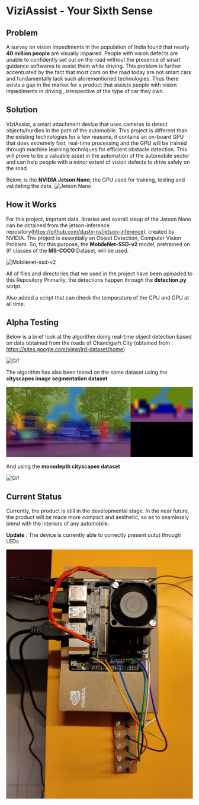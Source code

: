 # ViziAssist - Your Sixth Sense
## Problem 
A survey on vision impediments in the population of India found that nearly **40 million people** are visually impaired. People with vision defects are unable to confidently set out on the road without the presence of smart guidance softwares to assist them while driving. This problem is further accentuated by the fact that most cars on the road today are not smart cars and fundamentally lack such aforementioned technologies. Thus there exists a gap in the market for a product that assists people with vision impediments in driving , irrespective of the type of car they own.
## Solution
ViziAssist, a smart attachment device that uses cameras to detect objects/hurdles in the path of the automobile. This project is different than the existing technologies for a few reasons; it contains an on-board GPU that does extremely fast, real-time processing and the GPU will be trained through machine learning techniques for efficient obstacle detection. This will prove to be a valuable asset in the automation of the automobile sector and can help people with a minor extent of vision defects to drive safely on the road.


Below, is the **NVIDIA Jetson Nano**; the GPU used for training, testing and validating the data.
![Jetson Nano](https://developer.nvidia.com/sites/default/files/akamai/embedded/images/jetsonNano/JetsonNano-DevKit_Front-Top_Right_trimmed.jpg)
## How it Works
For this project, imprtant data, lbraries and overall steup of the Jetson Nano can be obtained from the jetson-inference repository(https://github.com/dusty-nv/jetson-inference), created by NVIDIA. 
The project is essentially an Object Detection, Computer Vision Problem. So, for this purpose, the **MobileNet-SSD-v2** model, pretrained on 91 classes of the **MS-COCO** Dataset, will be used.

![Mobilenet-ssd-v2](https://pytorch.org/assets/images/ssd_diagram.png)

All of files and directories that we used in the project have been uploaded to this Repository
Primarily, the detections happen through the **detection.py** script.

Also added a script that can check the temperature of the CPU and GPU at all time.
## Alpha Testing
Below is a brief look at the algorithm doing real-time object detection based on data obtained from the roads of Chandigarh City (obtained from : https://sites.google.com/view/ird-dataset/home)

![Gif](https://github.com/Parzival7566/ViziAssist/blob/main/data/ezgif.com-gif-maker%20(2).gif)

The algorithm has also been tested on the same dataset using the **cityscapes image segmentation dataset**

![Gif](https://github.com/Parzival7566/ViziAssist/blob/main/data/ezgif.com-gif-maker%20(1).gif)

And using the **monodepth cityscapes dataset**

![Gif](https://github.com/Parzival7566/ViziAssist/blob/main/data/ezgif.com-gif-maker.gif)

## Current Status

Currently, the product is still in the developmental stage. In the near future, the product will be made more compact and aesthetic, so as to seamlessly blend with the interiors of any automobile.

**Update** : The device is currently able to correctly present outut through LEDs

![Current_Stage](https://github.com/Parzival7566/ViziAssist/blob/main/data/IMG_20221115_224935.jpg)
